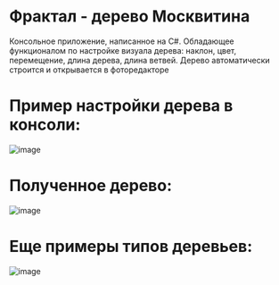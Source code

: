 # Фрактал - дерево Москвитина
Консольное приложение, написанное на С#. Обладающее функционалом по настройке визуала дерева: наклон, цвет, перемещение, длина дерева, длина ветвей. 
Дерево автоматически строится и открывается в фоторедакторе

# Пример настройки дерева в консоли:
![image](https://github.com/SeVaSe/console_Derevo_Moskvitina/assets/108822198/0dafda61-6d19-4796-a132-66b68b2599c6)

# Полученное дерево:


![image](https://github.com/SeVaSe/console_Derevo_Moskvitina/assets/108822198/192f662c-856d-4c2e-9a33-2828739d7946)

# Еще примеры типов деревьев:


![image](https://github.com/SeVaSe/console_Derevo_Moskvitina/assets/108822198/daa6b6be-eab7-4aba-85eb-02a38f768392)

